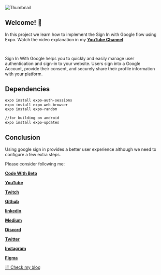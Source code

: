 ![Thumbnail](https://i.ytimg.com/vi/DN9dQ_6ezvA/maxresdefault.jpg)

## Welcome! 🎉

In this project we learn how to implement the Sign In with Google flow using Expo.
Watch the video explanation in my [**YouTube Channel**](https://youtu.be/DN9dQ_6ezvA)

<br />

Sign In With Google helps you to quickly and easily manage user authentication and sign-in to your website.
Users sign into a Google Account, provide their consent, and securely share their profile information with your platform.

## Dependencies

```bash
expo install expo-auth-sessions
expo install expo-web-browser
expo install expo-random

//for building on android
expo install expo-updates
```

## Conclusion

Using google sign in provides a better user experience although we need to configure a few extra steps.

Please consider following me:

[**Code With Beto**](http://codewithbeto.vercel.app/)

[**YouTube**](https://www.youtube.com/c/BetoMoedano)

[**Twitch**](https://www.twitch.tv/betomoedano)

[**Github**](https://github.com/betomoedano)

[**linkedin**](https://www.linkedin.com/in/betomoedano)

[**Medium**](https://medium.com/@betomoedano01)

[**Discord**](https://discord.com/invite/dbYfWFw862)

[**Twitter**](https://twitter.com/betomoedano)

[**Instagram**](https://www.instagram.com/betomoedano)

[**Figma**](https://www.figma.com/@betomoedano)

[🏼 Check my blog](https://www.codewithbeto.dev)